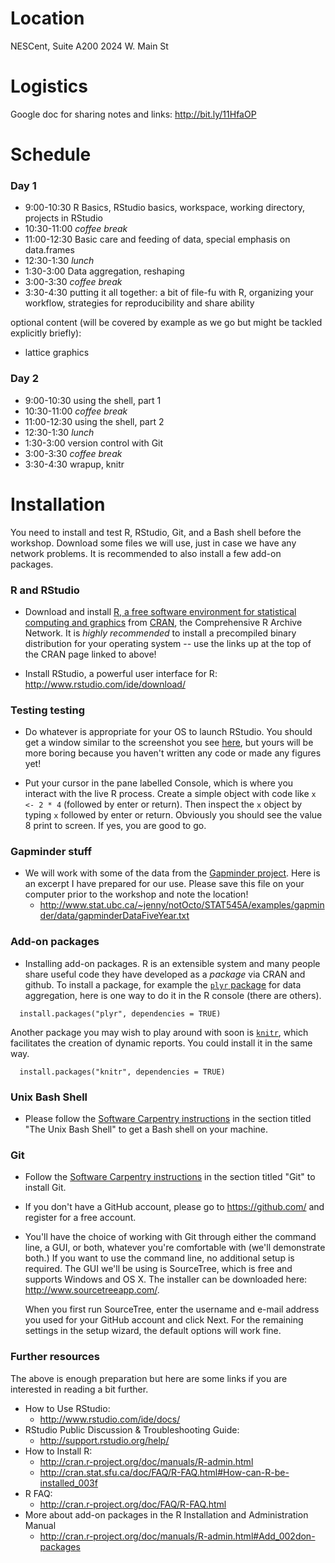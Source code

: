 <a id="location"></a> Location
==============================

NESCent, Suite A200 2024 W. Main St


<a id="logistics"></a> Logistics
================================

Google doc for sharing notes and links: <http://bit.ly/11HfaOP>


<a id="schedule"></a> Schedule
==============================

### Day 1

* 9:00-10:30 R Basics, RStudio basics, workspace, working directory, projects in RStudio
* 10:30-11:00 *coffee break*
* 11:00-12:30 Basic care and feeding of data, special emphasis on data.frames
* 12:30-1:30 *lunch*
* 1:30-3:00 Data aggregation, reshaping
* 3:00-3:30 *coffee break*
* 3:30-4:30 putting it all together: a bit of file-fu with R, organizing your workflow, strategies for 
    reproducibility and share ability

optional content (will be covered by example as we go but might be tackled explicitly briefly): 
* lattice graphics

### Day 2

* 9:00-10:30 using the shell, part 1
* 10:30-11:00 *coffee break*
* 11:00-12:30 using the shell, part 2
* 12:30-1:30 *lunch*
* 1:30-3:00 version control with Git
* 3:00-3:30 *coffee break*
* 3:30-4:30 wrapup, knitr


<a id="install"></a> Installation
=================================

You need to install and test R, RStudio, Git, and a Bash shell before the workshop. Download some files 
we will use, just in case we have any network problems. It is recommended to also install a few 
add-on packages.

### R and RStudio

* Download and install [R, a free software environment for statistical computing and graphics](http://www.r-project.org) from [CRAN](http://cran.rstudio.com), the Comprehensive R Archive Network. It is _highly recommended_ to install a precompiled binary distribution for your operating system -- use the links up at the top of the CRAN page linked to above!

* Install RStudio, a powerful user interface for R: <http://www.rstudio.com/ide/download/>

### Testing testing

* Do whatever is appropriate for your OS to launch RStudio. You should get a window similar to the screenshot you see [here](http://www.rstudio.com/ide/), but yours will be more boring because you haven't written any code or made any figures yet!

* Put your cursor in the pane labelled Console, which is where you interact with the live R process. Create a simple object with code like `x <- 2 * 4` (followed by enter or return). Then inspect the `x` object by typing `x` followed by enter or return. Obviously you should see the value 8 print to screen. If yes, you are good to go.

### Gapminder stuff

* We will work with some of the data from the [Gapminder project](http://www.gapminder.org). Here is an excerpt I have prepared for our use. Please save this file on your computer prior to the workshop and note the location!
  - <http://www.stat.ubc.ca/~jenny/notOcto/STAT545A/examples/gapminder/data/gapminderDataFiveYear.txt>

### Add-on packages

* Installing add-on packages. R is an extensible system and many people share useful code they have developed as a _package_ via CRAN and github. To install a package, for example the [`plyr` package](http://plyr.had.co.nz) for data aggregation, here is one way to do it in the R console (there are others).

```
  install.packages("plyr", dependencies = TRUE)
```
Another package you may wish to play around with soon is [`knitr`](http://yihui.name/knitr/), which facilitates the creation of dynamic reports. You could install it in the same way.
```
  install.packages("knitr", dependencies = TRUE)
```

### Unix Bash Shell

* Please follow the [Software Carpentry instructions](http://software-carpentry.org/bootcamps/setup.html) 
    in the section titled "The Unix Bash Shell" to get a Bash shell on your machine.


### Git

* Follow the [Software Carpentry instructions](http://software-carpentry.org/bootcamps/setup.html) 
in the section titled "Git" to install Git.

* If you don't have a GitHub account, please go to https://github.com/ and register for a free account.

* You'll have the choice of working with Git through either the command line, a GUI, or both, whatever 
you're comfortable with (we'll demonstrate both.) If you want to use the command line, no additional 
setup is required. The GUI we'll be using is SourceTree, which is free and supports Windows and OS X. The 
installer can be downloaded here: http://www.sourcetreeapp.com/. 

    When you first run SourceTree, enter the username and e-mail address you used for your GitHub account 
and 
click Next. For the remaining settings in the setup wizard, the default options will work fine.



### Further resources

The above is enough preparation but here are some links if you are interested in reading a bit further.

* How to Use RStudio:
    - <http://www.rstudio.com/ide/docs/>
* RStudio Public Discussion & Troubleshooting Guide:
  - <http://support.rstudio.org/help/>
* How to Install R:
    - <http://cran.r-project.org/doc/manuals/R-admin.html>
    - <http://cran.stat.sfu.ca/doc/FAQ/R-FAQ.html#How-can-R-be-installed_003f>
* R FAQ:
    - <http://cran.r-project.org/doc/FAQ/R-FAQ.html>
* More about add-on packages in the R Installation and Administration Manual
     - <http://cran.r-project.org/doc/manuals/R-admin.html#Add_002don-packages>

     

<!-- Notes from an October 2012 workshop
  ["R carpentry - Finding Help"](../modules/r-carpentry-finding-help.html)
  (quite rough at this point) -->
  
<!-- we don't need this if we remove Q4c, right? -->
